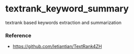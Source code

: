 # textrank_keyword_summary

textrank based keywords extraction and summarization

### Reference
- https://github.com/letiantian/TextRank4ZH
